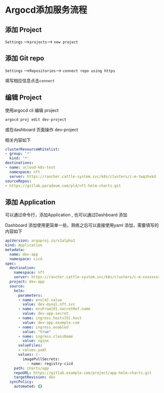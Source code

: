 # Argocd添加服务流程

## 添加 Project

`Settings` -->`projects`--> `new project`

## 添加 Git repo

`Settings` -->`Repositories`--> `connect repo using https`

填写相应信息点击`connect`

## 编辑 Project

使用argocd cli 编辑 project

```sh
argocd proj edit dev-project
```

或在dashboard 页面操作 dev-project

相关内容如下

```yaml
clusterResourceWhitelist:
- group: '*'
  kind: '*'
destinations:
- name: ucloud-k8s-test
  namespace: nft
  server: https://rancher.cattle-system.svc/k8s/clusters/c-m-twqzhxkd
sourceRepos:
- https://gitlab.paradeum.com/pld/nft-helm-charts.git
```

## 添加 Application

可以通过命令行，添加Application , 也可以通过Dashboard 添加

Dashboard 添加使用更简单一些，熟练之后可以直接使用yaml 添加，需要填写的内容如下

```yaml
apiVersion: argoproj.io/v1alpha1
kind: Application
metadata:
  name: dev-app
  namespace: cicd
spec:
  destination:
    namespace: nft
    server: https://rancher.cattle-system.svc/k8s/clusters/c-m-xxxxxxxx
  project: dev-app
  source:
    helm:
      parameters:
      - name: env[4].value
        value: dev-mysql.nft.svc
      - name: envFrom[0].secretRef.name
        value: dev-app-secret
      - name: ingress.hosts[0].host
        value: dev-app.example.com
      - name: ingress.enabled
        value: "true"
      - name: ingress.className
        value: nginx
      valueFiles:
      - values.yaml
      values: |-
        imagePullSecrets:
          - name: registry-cicd
    path: charts/app
    repoURL: https://gitlab.example.com/project/app-helm-charts.git
    targetRevision: dev
  syncPolicy:
    automated: {}
```

